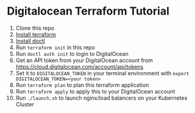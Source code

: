 # Digitalocean Terraform Tutorial

1. Clone this repo
1. [Install terraform](https://learn.hashicorp.com/tutorials/terraform/install-cli)
1. [Install doctl](https://docs.digitalocean.com/reference/doctl/how-to/install/)
1. Run `terraform init` in this repo
1. Run `doctl auth init` to login to DigitalOcean
1. Get an API token from your DigitalOcean account from https://cloud.digitalocean.com/account/api/tokens
1. Set it to `DIGITALOCEAN_TOKEN` in your terminal environment with `export DIGITALOCEAN_TOKEN=<your token>`
1. Run `terraform plan` to plan this terraform application
1. Run `terraform apply` to apply this to your DigitalOcean account
1. Run `./launch.sh` to launch nginx/load balancers on your Kubernetes Cluster
